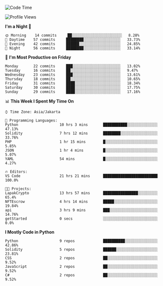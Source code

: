 <!--START_SECTION:waka-->
![Code Time](http://img.shields.io/badge/Code%20Time-1%2C037%20hrs%2055%20mins-blue)

![Profile Views](http://img.shields.io/badge/Profile%20Views-4-blue)

**I'm a Night 🦉** 

```text
🌞 Morning    14 commits     ██░░░░░░░░░░░░░░░░░░░░░░░   8.28% 
🌆 Daytime    57 commits     ████████░░░░░░░░░░░░░░░░░   33.73% 
🌃 Evening    42 commits     ██████░░░░░░░░░░░░░░░░░░░   24.85% 
🌙 Night      56 commits     ████████░░░░░░░░░░░░░░░░░   33.14%

```
📅 **I'm Most Productive on Friday** 

```text
Monday       22 commits     ███░░░░░░░░░░░░░░░░░░░░░░   13.02% 
Tuesday      16 commits     ██░░░░░░░░░░░░░░░░░░░░░░░   9.47% 
Wednesday    23 commits     ███░░░░░░░░░░░░░░░░░░░░░░   13.61% 
Thursday     18 commits     ██░░░░░░░░░░░░░░░░░░░░░░░   10.65% 
Friday       31 commits     ████░░░░░░░░░░░░░░░░░░░░░   18.34% 
Saturday     30 commits     ████░░░░░░░░░░░░░░░░░░░░░   17.75% 
Sunday       29 commits     ████░░░░░░░░░░░░░░░░░░░░░   17.16%

```


📊 **This Week I Spent My Time On** 

```text
⌚︎ Time Zone: Asia/Jakarta

💬 Programming Languages: 
Python                   10 hrs 3 mins       ███████████░░░░░░░░░░░░░░   47.13% 
Solidity                 7 hrs 12 mins       ████████░░░░░░░░░░░░░░░░░   33.76% 
PHP                      1 hr 15 mins        █░░░░░░░░░░░░░░░░░░░░░░░░   5.85% 
JSON                     1 hr 4 mins         █░░░░░░░░░░░░░░░░░░░░░░░░   5.07% 
YAML                     54 mins             █░░░░░░░░░░░░░░░░░░░░░░░░   4.27%

🔥 Editors: 
VS Code                  21 hrs 21 mins      █████████████████████████   100.0%

🐱‍💻 Projects: 
LapakCrypto              13 hrs 57 mins      ████████████████░░░░░░░░░   65.4% 
NFTEscrow                4 hrs 14 mins       █████░░░░░░░░░░░░░░░░░░░░   19.84% 
api                      3 hrs 9 mins        ███░░░░░░░░░░░░░░░░░░░░░░   14.76% 
getStarted               0 secs              ░░░░░░░░░░░░░░░░░░░░░░░░░   0.0%

```

**I Mostly Code in Python** 

```text
Python                   9 repos             ██████████░░░░░░░░░░░░░░░   42.86% 
Solidity                 5 repos             ██████░░░░░░░░░░░░░░░░░░░   23.81% 
CSS                      2 repos             ██░░░░░░░░░░░░░░░░░░░░░░░   9.52% 
JavaScript               2 repos             ██░░░░░░░░░░░░░░░░░░░░░░░   9.52% 
C#                       2 repos             ██░░░░░░░░░░░░░░░░░░░░░░░   9.52%

```



<!--END_SECTION:waka-->
